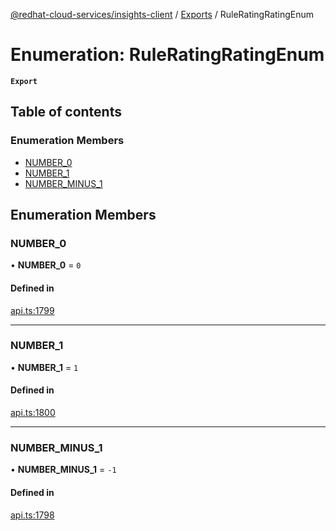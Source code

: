 [@redhat-cloud-services/insights-client](../README.md) / [Exports](../modules.md) / RuleRatingRatingEnum

# Enumeration: RuleRatingRatingEnum

**`Export`**

## Table of contents

### Enumeration Members

- [NUMBER\_0](RuleRatingRatingEnum.md#number_0)
- [NUMBER\_1](RuleRatingRatingEnum.md#number_1)
- [NUMBER\_MINUS\_1](RuleRatingRatingEnum.md#number_minus_1)

## Enumeration Members

### NUMBER\_0

• **NUMBER\_0** = ``0``

#### Defined in

[api.ts:1799](https://github.com/mkholjuraev/javascript-clients/blob/master/packages/insights/api.ts#L1799)

___

### NUMBER\_1

• **NUMBER\_1** = ``1``

#### Defined in

[api.ts:1800](https://github.com/mkholjuraev/javascript-clients/blob/master/packages/insights/api.ts#L1800)

___

### NUMBER\_MINUS\_1

• **NUMBER\_MINUS\_1** = ``-1``

#### Defined in

[api.ts:1798](https://github.com/mkholjuraev/javascript-clients/blob/master/packages/insights/api.ts#L1798)
